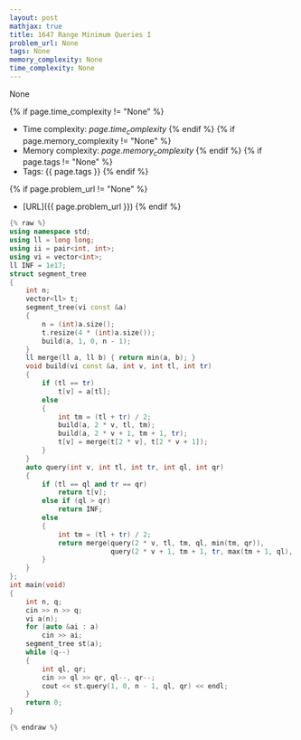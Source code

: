 ```yaml
---
layout: post
mathjax: true
title: 1647 Range Minimum Queries I
problem_url: None
tags: None
memory_complexity: None
time_complexity: None
---
```


None


{% if page.time_complexity != "None" %}
- Time complexity: ${{ page.time_complexity }}$
{% endif %}
{% if page.memory_complexity != "None" %}
- Memory complexity: ${{ page.memory_complexity }}$
{% endif %}
{% if page.tags != "None" %}
- Tags: {{ page.tags }}
{% endif %}

{% if page.problem_url != "None" %}
- [URL]({{ page.problem_url }})
{% endif %}

```cpp
{% raw %}
using namespace std;
using ll = long long;
using ii = pair<int, int>;
using vi = vector<int>;
ll INF = 1e17;
struct segment_tree
{
    int n;
    vector<ll> t;
    segment_tree(vi const &a)
    {
        n = (int)a.size();
        t.resize(4 * (int)a.size());
        build(a, 1, 0, n - 1);
    }
    ll merge(ll a, ll b) { return min(a, b); }
    void build(vi const &a, int v, int tl, int tr)
    {
        if (tl == tr)
            t[v] = a[tl];
        else
        {
            int tm = (tl + tr) / 2;
            build(a, 2 * v, tl, tm);
            build(a, 2 * v + 1, tm + 1, tr);
            t[v] = merge(t[2 * v], t[2 * v + 1]);
        }
    }
    auto query(int v, int tl, int tr, int ql, int qr)
    {
        if (tl == ql and tr == qr)
            return t[v];
        else if (ql > qr)
            return INF;
        else
        {
            int tm = (tl + tr) / 2;
            return merge(query(2 * v, tl, tm, ql, min(tm, qr)),
                         query(2 * v + 1, tm + 1, tr, max(tm + 1, ql), qr));
        }
    }
};
int main(void)
{
    int n, q;
    cin >> n >> q;
    vi a(n);
    for (auto &ai : a)
        cin >> ai;
    segment_tree st(a);
    while (q--)
    {
        int ql, qr;
        cin >> ql >> qr, ql--, qr--;
        cout << st.query(1, 0, n - 1, ql, qr) << endl;
    }
    return 0;
}

{% endraw %}
```